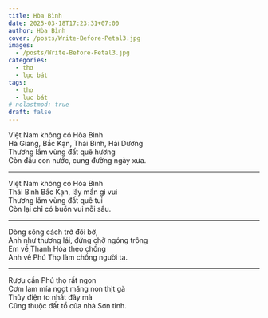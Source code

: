 ```yaml
---
title: Hòa Bình
date: 2025-03-18T17:23:31+07:00
author: Hòa Bình
cover: /posts/Write-Before-Petal3.jpg
images:
  - /posts/Write-Before-Petal3.jpg
categories:
  - thơ
  - lục bát
tags:
  - thơ
  - lục bát
# nolastmod: true
draft: false
---
```


Việt Nam không có Hòa Bình  
Hà Giang, Bắc Kạn, Thái Bình, Hải Dương  
Thương lắm vùng đất quê hương  
Còn đâu con nước, cung đường ngày xưa.

----

Việt Nam không có Hòa Bình  
Thái Bình Bắc Kạn, lấy mần gì vui  
Thương lắm vùng đất quê tui  
Còn lại chỉ có buồn vui nỗi sầu.

----

Dòng sông cách trở đôi bờ,  
Anh như thương lái, đứng chờ ngóng trông  
Em về Thanh Hóa theo chồng  
Anh về Phú Thọ làm chồng người ta.

----

Rượu cần Phú thọ rất ngon  
Cơm lam mía ngọt măng non thịt gà  
Thủy điện to nhất đây mà  
Cũng thuộc đất tổ của nhà Sơn tinh.